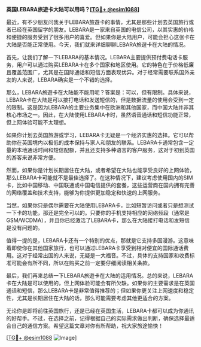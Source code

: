 **英国LEBARA旅遊卡大陆可以用吗？[[TG💪+ @esim1088](https://t.me/s/esim1088)]**

最近，有不少朋友问我关于LEBARA旅遊卡的事情，尤其是那些计划去英国旅行或者已经在英国留学的朋友。LEBARA是一家来自英国的电信公司，以其实惠的价格和便捷的服务受到了很多用户的喜爱。但如果你是大陆用户，可能会担心这张卡在大陆是否能正常使用。今天，我们就来详细聊聊LEBARA旅遊卡在大陆的情况。

首先，让我们了解一下LEBARA的基本情况。LEBARA主要提供预付费电话卡服务，用户可以通过购买LEBARA卡在多个国家和地区使用。它的特色在于价格低廉且覆盖范围广，尤其是在国际通话和短信方面表现优异。对于经常需要联系国外亲友的人来说，LEBARA确实是一个不错的选择。

那么，LEBARA旅遊卡在大陆能不能用呢？答案是：可以，但有限制。具体来说，LEBARA卡在大陆是可以接打电话和发送短信的，但是数据流量的使用会受到一定的限制。这是因为LEBARA的主要业务集中在欧洲和其他国家，而中国大陆并非其核心市场之一。因此，在大陆使用LEBARA卡时，虽然语音通话和短信功能正常，但上网体验可能不太理想。

如果你计划去英国旅游或学习，LEBARA卡无疑是一个经济实惠的选择。它可以帮助你在英国境内以极低的成本保持与家人和朋友的联系。LEBARA卡通常包含一定量的本地通话时间和短信配额，并且还支持多种语言的客户服务，这对于初到英国的游客来说非常方便。

然而，如果你是计划长期居住在大陆，或者希望在大陆也能享受良好的上网体验，那么LEBARA卡可能就不是最佳选择了。在这种情况下，建议考虑使用国内的SIM卡，比如中国移动、中国联通或中国电信提供的套餐，这些运营商在国内拥有完善的网络覆盖和技术支持，能够为你提供更加稳定和快速的上网服务。

当然，如果你只是偶尔需要在大陆使用LEBARA卡，比如短暂访问或者只是想测试一下卡的功能，那还是完全可以的。只要你的手机支持相应的网络频段（通常是GSM/WCDMA），并且你已经激活了LEBARA卡，那么在大陆接打电话和发短信是没有问题的。

值得一提的是，LEBARA卡还有一个特别的优点，那就是它支持多国漫游。这意味着即使你在其他国家旅行，也可以通过LEBARA卡享受到相对便宜的国际通话费用。这对于经常出国的人来说，无疑是一大福音。不过，具体的支持国家和收费标准可能会有所不同，所以在购买之前一定要仔细阅读相关条款。

最后，我们再来总结一下LEBARA旅遊卡在大陆的适用情况。总的来说，LEBARA卡在大陆是可以使用的，但上网体验可能会有所欠缺。如果你的主要需求是在英国通话和短信，那么LEBARA卡是非常值得推荐的；但如果你更关注上网速度和稳定性，尤其是长期居住在大陆的话，那么可能需要考虑其他更适合的方案。

无论你是即将前往英国旅行，还是已经在英国生活，LEBARA卡都可以成为你通讯的好帮手。不过，在选择之前，记得根据自己的实际需求做出判断，确保选择最适合自己的通信方案。希望这篇文章对你有所帮助，祝大家旅途愉快！

[[TG💪+ @esim1088](https://t.me/s/esim1088) ![Image](https://i.postimg.cc/4NQfJmqS/Snipaste-2025-05-13-00-14-12.png)]